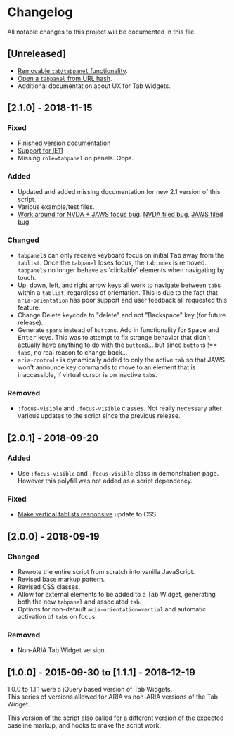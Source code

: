 # Changelog
All notable changes to this project will be documented in this file.

## [Unreleased]
- [Removable `tab`/`tabpanel` functionality](https://github.com/scottaohara/a11y_tab_widget/issues/6).
- [Open a `tabpanel` from URL hash](https://github.com/scottaohara/a11y_tab_widget/issues/8).
- Additional documentation about UX for Tab Widgets.

## [2.1.0] - 2018-11-15
### Fixed
- [Finished version documentation](https://github.com/scottaohara/a11y_tab_widget/issues/10)
- [Support for IE11](https://github.com/scottaohara/a11y_tab_widget/issues/9)
- Missing `role=tabpanel` on panels.  Oops.

### Added
- Updated and added missing documentation for new 2.1 version of this script.
- Various example/test files.
- [Work around for NVDA + JAWS focus bug](https://github.com/scottaohara/a11y_tab_widget/commit/7bda439de03d09c2a472a6ee5d95c2a4b663d679). [NVDA filed bug](https://github.com/nvaccess/nvda/issues/8906), [JAWS filed bug](https://github.com/FreedomScientific/VFO-standards-support).

### Changed
- `tabpanel`s can only receive keyboard focus on initial <kbd>Tab</kbd> away from the `tablist`. Once the `tabpanel` loses focus, the `tabindex` is removed. `tabpanel`s no longer behave as 'clickable' elements when navigating by touch.
- Up, down, left, and right arrow keys all work to navigate between `tab`s within a `tablist`, regardless of orientation. This is due to the fact that `aria-orientation` has poor support and user feedback all requested this feature.
- Change Delete keycode to "delete" and not "Backspace" key (for future release).
- Generate `span`s instead of `button`s.  Add in functionality for <kbd>Space</kbd> and <kbd>Enter</kbd> keys.  This was to attempt to fix strange behavior that didn't actually have anything to do with the `button`s... but since `button`s !== `tab`s, no real reason to change back...
- `aria-controls` is dynamically added to only the active `tab` so that JAWS won't announce key commands to move to an element that is inaccessible, if virtual cursor is on inactive `tab`s.

### Removed
- `:focus-visible` and `.focus-visible` classes. Not really necessary after various updates to the script since the previous release.


## [2.0.1] - 2018-09-20
### Added
- Use `:focus-visible` and `.focus-visible` class in demonstration page. However this polyfill was not added as a script dependency.
### Fixed
- [Make vertical tablists responsive](https://github.com/scottaohara/a11y_tab_widget/issues/7) update to CSS.

## [2.0.0] - 2018-09-19
### Changed
- Rewrote the entire script from scratch into vanilla JavaScript.
- Revised base markup pattern.
- Revised CSS classes.
- Allow for external elements to be added to a Tab Widget, generating both the new `tabpanel` and associated `tab`.
- Options for non-default `aria-orientation=vertial` and automatic activation of `tab`s on focus. 
### Removed
- Non-ARIA Tab Widget version.


## [1.0.0] - 2015-09-30 to [1.1.1] - 2016-12-19
1.0.0 to 1.1.1 were a jQuery based version of Tab Widgets.  
This series of versions allowed for ARIA vs non-ARIA versions of the Tab Widget.

This version of the script also called for a different version of the expected baseline markup, and hooks to make the script work.  


